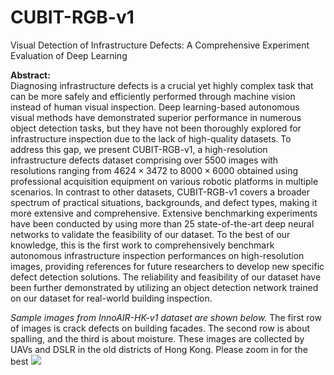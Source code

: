 # CUBIT-RGB-v1
Visual Detection of Infrastructure Defects: A Comprehensive Experiment Evaluation of Deep Learning

**Abstract:**\
Diagnosing infrastructure defects is a crucial yet highly complex task that can be more safely and efficiently performed through machine vision instead of human visual inspection. Deep learning-based autonomous visual methods have demonstrated superior performance in numerous object detection tasks, but they have not been thoroughly explored for infrastructure inspection due to the lack of high-quality datasets. To address this gap, we present CUBIT-RGB-v1, a high-resolution infrastructure defects dataset comprising over 5500 images with resolutions ranging from $4624\times3472$ to $8000\times6000$ obtained using professional acquisition equipment on various robotic platforms in multiple scenarios. In contrast to other datasets, CUBIT-RGB-v1 covers a broader spectrum of practical situations, backgrounds, and defect types, making it more extensive and comprehensive. Extensive benchmarking experiments have been conducted by using more than 25 state-of-the-art deep neural networks to validate the feasibility of our dataset. To the best of our knowledge, this is the first work to comprehensively benchmark autonomous infrastructure inspection performances on high-resolution images, providing references for future researchers to develop new specific defect detection solutions. The reliability and feasibility of our dataset have been further demonstrated by utilizing an object detection network trained on our dataset for real-world building inspection. 

*Sample images from InnoAIR-HK-v1 dataset are shown below.* The first row of images is crack defects on building facades. The second row is about spalling,
and the third is about moisture. These images are collected by UAVs and DSLR in the old districts of Hong Kong. Please zoom in for the best
<img src="https://github.com/ZHAOBenyun/CUBIT-RGB-v1/blob/master/sample-min.png">




